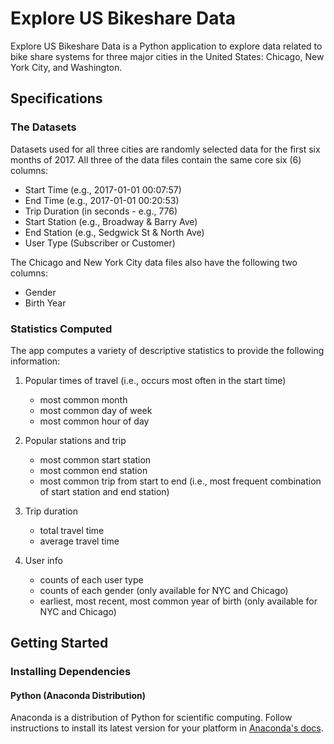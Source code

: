# Explore US Bikeshare Data

Explore US Bikeshare Data is a Python application to explore data related to bike share systems for three major cities in the United States: Chicago, New York City, and Washington.

## Specifications

### The Datasets

Datasets used for all three cities are randomly selected data for the first six months of 2017. All three of the data files contain the same core six (6) columns:

* Start Time (e.g., 2017-01-01 00:07:57)
* End Time (e.g., 2017-01-01 00:20:53)
* Trip Duration (in seconds - e.g., 776)
* Start Station (e.g., Broadway & Barry Ave)
* End Station (e.g., Sedgwick St & North Ave)
* User Type (Subscriber or Customer)

The Chicago and New York City data files also have the following two columns:

* Gender
* Birth Year

### Statistics Computed

The app computes a variety of descriptive statistics to provide the following information:

1. Popular times of travel (i.e., occurs most often in the start time)

    * most common month
    * most common day of week
    * most common hour of day

2. Popular stations and trip

    * most common start station
    * most common end station
    * most common trip from start to end (i.e., most frequent combination of start station and end station)

3. Trip duration

    * total travel time
    * average travel time

4. User info

    * counts of each user type
    * counts of each gender (only available for NYC and Chicago)
    * earliest, most recent, most common year of birth (only available for NYC and Chicago)

## Getting Started

### Installing Dependencies

#### Python (Anaconda Distribution)

Anaconda is a distribution of Python for scientific computing. Follow instructions to install its latest version for your platform in [Anaconda's docs](https://docs.anaconda.com/anaconda/install/index.html).

